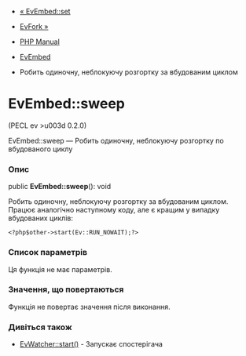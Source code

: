 - [« EvEmbed::set](evembed.set.md)
- [EvFork »](class.evfork.md)

- [PHP Manual](index.md)
- [EvEmbed](class.evembed.md)
- Робить одиночну, неблокуючу розгортку за вбудованим циклом

# EvEmbed::sweep

(PECL ev \>u003d 0.2.0)

EvEmbed::sweep — Робить одиночну, неблокуючу розгортку по
вбудованого циклу

### Опис

public **EvEmbed::sweep**(): void

Робить одиночну, неблокуючу розгортку за вбудованим циклом. Працює
аналогічно наступному коду, але є кращим у випадку
вбудованих циклів:

` <?php$other->start(Ev::RUN_NOWAIT);?> `

### Список параметрів

Ця функція не має параметрів.

### Значення, що повертаються

Функція не повертає значення після виконання.

### Дивіться також

- [EvWatcher::start()](evwatcher.start.md) - Запускає спостерігача
